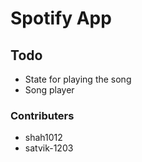 # Spotify App 

## Todo
  - State for playing the song
  - Song player

### Contributers
  - shah1012
  - satvik-1203
